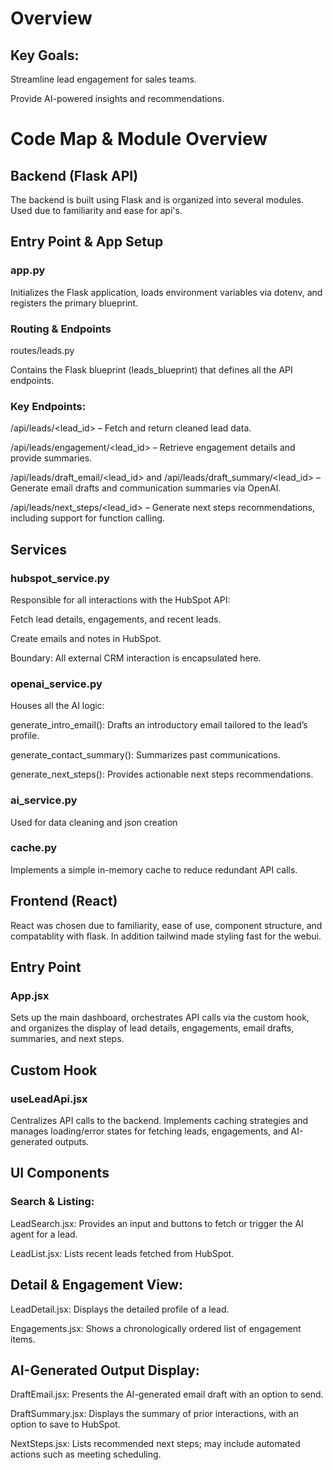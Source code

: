 # Overview
## Key Goals:

Streamline lead engagement for sales teams.

Provide AI-powered insights and recommendations.


# Code Map & Module Overview
## Backend (Flask API)
The backend is built using Flask and is organized into several modules. Used due to familiarity and ease for api's.

## Entry Point & App Setup

### app.py

Initializes the Flask application, loads environment variables via dotenv, and registers the primary blueprint.

### Routing & Endpoints

routes/leads.py

Contains the Flask blueprint (leads_blueprint) that defines all the API endpoints.

### Key Endpoints:

/api/leads/<lead_id> – Fetch and return cleaned lead data. 

/api/leads/engagement/<lead_id> – Retrieve engagement details and provide summaries. 

/api/leads/draft_email/<lead_id> and /api/leads/draft_summary/<lead_id> – Generate email drafts and communication summaries via OpenAI.

/api/leads/next_steps/<lead_id> – Generate next steps recommendations, including support for function calling.


## Services

### hubspot_service.py

Responsible for all interactions with the HubSpot API:

Fetch lead details, engagements, and recent leads.

Create emails and notes in HubSpot.

Boundary: All external CRM interaction is encapsulated here.

### openai_service.py

Houses all the AI logic:

generate_intro_email(): Drafts an introductory email tailored to the lead’s profile.

generate_contact_summary(): Summarizes past communications.

generate_next_steps(): Provides actionable next steps recommendations.

### ai_service.py

Used for data cleaning and json creation

### cache.py

Implements a simple in-memory cache to reduce redundant API calls.



## Frontend (React)

React was chosen due to familiarity, ease of use, component structure, and compatablity with flask. In addition tailwind made styling fast for the webui. 

## Entry Point

### App.jsx

Sets up the main dashboard, orchestrates API calls via the custom hook, and organizes the display of lead details, engagements, email drafts, summaries, and next steps.

## Custom Hook

### useLeadApi.jsx

Centralizes API calls to the backend. Implements caching strategies and manages loading/error states for fetching leads, engagements, and AI-generated outputs.

## UI Components

### Search & Listing:

LeadSearch.jsx: Provides an input and buttons to fetch or trigger the AI agent for a lead.

LeadList.jsx: Lists recent leads fetched from HubSpot.

## Detail & Engagement View:

LeadDetail.jsx: Displays the detailed profile of a lead.

Engagements.jsx: Shows a chronologically ordered list of engagement items.

## AI-Generated Output Display:

DraftEmail.jsx: Presents the AI-generated email draft with an option to send.

DraftSummary.jsx: Displays the summary of prior interactions, with an option to save to HubSpot.

NextSteps.jsx: Lists recommended next steps; may include automated actions such as meeting scheduling.

